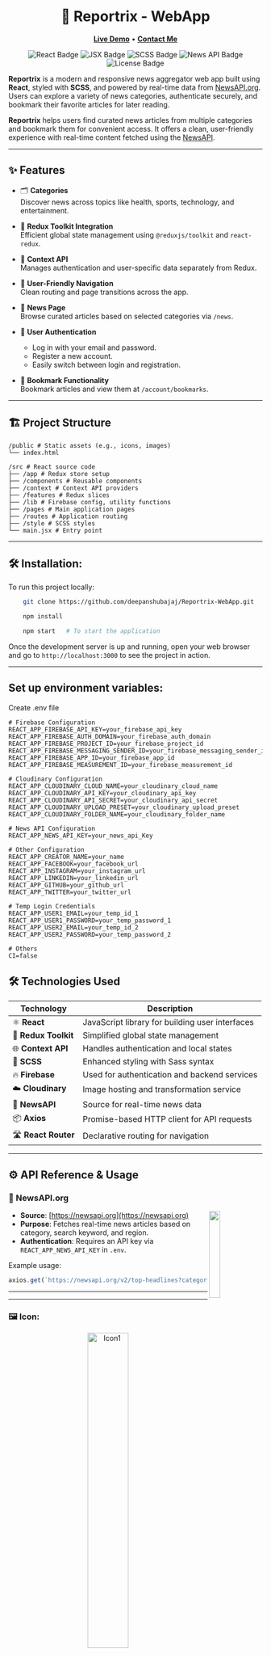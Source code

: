 <h1 align="center">📰 Reportrix - WebApp</h1>

<p align="center">
  <a href="https://reportrix-web-app.vercel.app/"><strong>Live Demo</strong></a>   •   
  <a href="https://contact-form-react-sepia.vercel.app/"><strong>Contact Me</strong></a>
</p>

<p align="center">
  <img src="https://img.shields.io/badge/react-18.0-blue" alt="React Badge" />
  <img src="https://img.shields.io/badge/language-JSX-blueviolet" alt="JSX Badge" />
  <img src="https://img.shields.io/badge/styling-SCSS-pink" alt="SCSS Badge" />
  <img src="https://img.shields.io/badge/API-newsapi.org-orange" alt="News API Badge" />
  <img src="https://img.shields.io/badge/license-Apache--2.0-green" alt="License Badge" />
</p>

**Reportrix** is a modern and responsive news aggregator web app built using **React**, styled with **SCSS**, and powered by real-time data from [NewsAPI.org](https://newsapi.org/). Users can explore a variety of news categories, authenticate securely, and bookmark their favorite articles for later reading.

**Reportrix** helps users find curated news articles from multiple categories and bookmark them for convenient access. It offers a clean, user-friendly experience with real-time content fetched using the [NewsAPI](https://newsapi.org/).

---

## ✨ Features

- 🗂️ **Categories**  
  Discover news across topics like health, sports, technology, and entertainment.

- 🧠 **Redux Toolkit Integration**  
  Efficient global state management using `@reduxjs/toolkit` and `react-redux`.

- 🧩 **Context API**  
  Manages authentication and user-specific data separately from Redux.

- 🧭 **User-Friendly Navigation**  
  Clean routing and page transitions across the app.

- 📰 **News Page**  
  Browse curated articles based on selected categories via `/news`.

- 🔐 **User Authentication**  
  - Log in with your email and password.
  - Register a new account.
  - Easily switch between login and registration.

- 📌 **Bookmark Functionality**  
  Bookmark articles and view them at `/account/bookmarks`.

---

## 🏗️ Project Structure

```plaintext
/public # Static assets (e.g., icons, images)
└── index.html

/src # React source code
├── /app # Redux store setup
├── /components # Reusable components
├── /context # Context API providers
├── /features # Redux slices
├── /lib # Firebase config, utility functions
├── /pages # Main application pages
├── /routes # Application routing
├── /style # SCSS styles
└── main.jsx # Entry point
```

---

## 🛠️ Installation:

To run this project locally:

```bash
    git clone https://github.com/deepanshubajaj/Reportrix-WebApp.git
```
```bash
    npm install
```
```bash
    npm start   # To start the application
```

Once the development server is up and running, open your web browser and go to `http://localhost:3000` to see the project in action.

---

## Set up environment variables:

Create .env file

```env
# Firebase Configuration
REACT_APP_FIREBASE_API_KEY=your_firebase_api_key
REACT_APP_FIREBASE_AUTH_DOMAIN=your_firebase_auth_domain
REACT_APP_FIREBASE_PROJECT_ID=your_firebase_project_id
REACT_APP_FIREBASE_MESSAGING_SENDER_ID=your_firebase_messaging_sender_id
REACT_APP_FIREBASE_APP_ID=your_firebase_app_id
REACT_APP_FIREBASE_MEASUREMENT_ID=your_firebase_measurement_id

# Cloudinary Configuration
REACT_APP_CLOUDINARY_CLOUD_NAME=your_cloudinary_cloud_name
REACT_APP_CLOUDINARY_API_KEY=your_cloudinary_api_key
REACT_APP_CLOUDINARY_API_SECRET=your_cloudinary_api_secret
REACT_APP_CLOUDINARY_UPLOAD_PRESET=your_cloudinary_upload_preset
REACT_APP_CLOUDINARY_FOLDER_NAME=your_cloudinary_folder_name

# News API Configuration
REACT_APP_NEWS_API_KEY=your_news_api_Key

# Other Configuration
REACT_APP_CREATOR_NAME=your_name
REACT_APP_FACEBOOK=your_facebook_url
REACT_APP_INSTAGRAM=your_instagram_url
REACT_APP_LINKEDIN=your_linkedin_url
REACT_APP_GITHUB=your_github_url
REACT_APP_TWITTER=your_twitter_url

# Temp Login Credentials
REACT_APP_USER1_EMAIL=your_temp_id_1
REACT_APP_USER1_PASSWORD=your_temp_password_1
REACT_APP_USER2_EMAIL=your_temp_id_2
REACT_APP_USER2_PASSWORD=your_temp_password_2

# Others
CI=false
```

## 🛠 Technologies Used

| Technology       | Description                                           |
|------------------|-------------------------------------------------------|
| ⚛️ **React**        | JavaScript library for building user interfaces       |
| 🧠 **Redux Toolkit** | Simplified global state management                    |
| 🌐 **Context API**   | Handles authentication and local states              |
| 🎨 **SCSS**          | Enhanced styling with Sass syntax                    |
| 🔥 **Firebase**      | Used for authentication and backend services         |
| ☁️ **Cloudinary**    | Image hosting and transformation service            |
| 📰 **NewsAPI**       | Source for real-time news data                       |
| 📦 **Axios**         | Promise-based HTTP client for API requests          |
| 🛣️ **React Router**  | Declarative routing for navigation                   |


---

## ⚙️ API Reference & Usage

### 📰 NewsAPI.org

<img src="ProjectOutputs/Snapshots/newsApi.png" align="right" width="21%"/>

- **Source**: [https://newsapi.org](https://newsapi.org)
- **Purpose**: Fetches real-time news articles based on category, search keyword, and region.
- **Authentication**: Requires an API key via `REACT_APP_NEWS_API_KEY` in `.env`.

Example usage:
```js
axios.get(`https://newsapi.org/v2/top-headlines?category=technology&apiKey=${API_KEY}`);
```

---

---

### 🖼️ Icon:

<p align="center">
  <img src="ProjectOutputs/Snapshots/ReportrixLogo.png" alt="Icon1" width="40%"  />
</p>

<p align="center">
  *This is the App Icon.*
</p>

---

## 🖼️ Screenshots:

<p align="center">
  <img src="ProjectOutputs/Snapshots/im1.png" alt="Image1"  />
</p>

##

<p align="center">
  <img src="ProjectOutputs/Snapshots/im2.png" alt="Image2"  />
</p>

##

<p align="center">
  <img src="ProjectOutputs/Snapshots/im3.png" alt="Image3"  />
</p>

##

<p align="center">
  <img src="ProjectOutputs/Snapshots/im4.png" alt="Image4"  />
</p>

##

<p align="center">
  <img src="ProjectOutputs/Snapshots/im5.png" alt="Image5"  />
</p>

##

<p align="center">
  <img src="ProjectOutputs/Snapshots/im6.png" alt="Image6"  />
</p>

##

<p align="center">
  <img src="ProjectOutputs/Snapshots/im7.png" alt="Image7"  />
</p>

##

<p align="center">
  <img src="ProjectOutputs/Snapshots/im8.png" alt="Image8"  />
</p>

##

<p align="center">
  <img src="ProjectOutputs/Snapshots/im9.png" alt="Image9"  />
</p>

##

<p align="center">
  <img src="ProjectOutputs/Snapshots/im10.png" alt="Image10"  />
</p>

##

<p align="center">
  <img src="ProjectOutputs/Snapshots/im11.png" alt="Image11"  />
</p>

##

<p align="center">
  <img src="ProjectOutputs/Snapshots/im12.png" alt="Image12"  />
</p>

##

<p align="center">
  <img src="ProjectOutputs/Snapshots/im13.png" alt="Image13"  />
</p>

##

<p align="center">
  <img src="ProjectOutputs/Snapshots/im14.png" alt="Image14"  />
</p>

##

<p align="center">
  <img src="ProjectOutputs/Snapshots/im15.png" alt="Image15"  />
</p>

##

<p align="center">
  <img src="ProjectOutputs/Snapshots/im16.png" alt="Image16"  />
</p>

##

<p align="center">
  <img src="ProjectOutputs/Snapshots/im17.png" alt="Image17"  />
</p>

##

<p align="center">
  <img src="ProjectOutputs/Snapshots/im18.png" alt="Image18"  />
</p>

##

<p align="center">
  <img src="ProjectOutputs/Snapshots/im19.png" alt="Image19"  />
</p>

##

<p align="center">
  <img src="ProjectOutputs/Snapshots/im20.png" alt="Image20"  />
</p>

##

<p align="center">
  <img src="ProjectOutputs/Snapshots/im21.png" alt="Image21"  />
</p>

##

<p align="center">
  *Snapshots of the running Application*
</p>

---

## 🚀 Video Demo:

Here’s a short video showcasing the app's functionality:

[Watch the Working Demo](https://github.com/user-attachments/assets/ef4a97bf-8464-4c99-8461-f9c3a49e0277)

##

➤ <a href="ProjectOutputs/WorkingVideos/WorkingVideo.mp4">🎥 Watch Working Video</a>

---

## 🤝 Contributing

Thank you for your interest in contributing to this project!  
I welcome contributions from the community.

- You are free to use, modify, and redistribute this code under the terms of the **Apache-2.0 License**.
- If you'd like to contribute, please **open an issue** or **submit a pull request**.
- All contributions will be reviewed and approved by the author — **[Deepanshu Bajaj](https://github.com/deepanshubajaj?tab=overview&from=2025-03-01&to=2025-03-31)**.

---

## 📌 How to Contribute

To contribute:

1. Fork the repository.

2. Create a new branch:
   ```bash
   git checkout -b feature/your-feature-name
   ```

3. Commit your changes:
   ```bash
   git commit -m 'Add your feature'
   ```

4. Push to the branch:
   ```bash
   git push origin feature/your-feature-name
   ```

5. Open a pull request.

---

## 📃 License

This project is licensed under the [Apache-2.0 License](./LICENSE).  
You are free to use this project for personal, educational, or commercial purposes — just make sure to provide proper attribution.

> **Clarification:** Commercial use includes, but is not limited to, use in products,  
> services, or activities intended to generate revenue, directly or indirectly.

---

## 📩 Contact:

You can reach out to me [here](https://contact-form-react-sepia.vercel.app/).